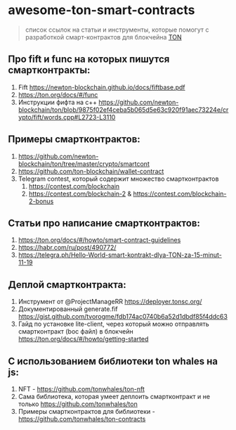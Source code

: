 # awesome-ton-smart-contracts

> список ссылок на статьи и инструменты, которые помогут с разработкой смарт-контрактов для блокчейна [TON](https://ton.org)

## Про fift и func на которых пишутся смартконтракты:
1. Fift https://newton-blockchain.github.io/docs/fiftbase.pdf
2. https://ton.org/docs/#/func
3. Инструкции фифта на c++ https://github.com/newton-blockchain/ton/blob/9875f02ef4ceba5b065d5e63c920f91aec73224e/crypto/fift/words.cpp#L2723-L3110

## Примеры смартконтрактов:
1. https://github.com/newton-blockchain/ton/tree/master/crypto/smartcont
2. https://github.com/ton-blockchain/wallet-contract
3. Telegram contest, который содержит множество смартконтрактов
    1. https://contest.com/blockchain
    2. https://contest.com/blockchain-2 & https://contest.com/blockchain-2-bonus

## Статьи про написание смартконтрактов:
1. https://ton.org/docs/#/howto/smart-contract-guidelines
2. https://habr.com/ru/post/490772/
3. https://telegra.ph/Hello-World-smart-kontrakt-dlya-TON-za-15-minut-11-19

## Деплой смартконтракта:
1. Инструмент от @ProjectManageRR https://deployer.tonsc.org/
2. Документированный generate.fif https://gist.github.com/tvorogme/fdb174ac0740b6a52d1dbdf85f4ddc63
3. Гайд по установке lite-client, через который можно отправлять смартконтракт (boc файл) в блокчейн https://ton.org/docs/#/howto/getting-started

## С использованием библиотеки ton whales на js:
1. NFT - https://github.com/tonwhales/ton-nft
2. Сама библиотека, которая умеет деплоить смартконтракт и не только https://github.com/tonwhales/ton
3. Примеры смартконтрактов для библиотеки - https://github.com/tonwhales/ton-contracts
